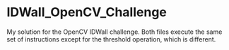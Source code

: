 # IDWall_OpenCV_Challenge
My solution for the OpenCV IDWall challenge.
Both files execute the same set of instructions except for the threshold operation, which is different. 

